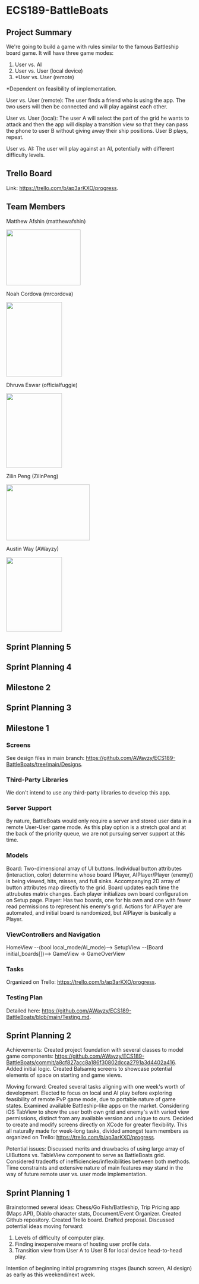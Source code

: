 # ECS189-BattleBoats

## Project Summary

We're going to build a game with rules similar to the famous Battleship board game. It will have three game modes:
1. User vs. AI
2. User vs. User (local device)
3. *User vs. User (remote)

*Dependent on feasibility of implementation.

User vs. User (remote): The user finds a friend who is using the app. The two users will then be connected and will play against each other.

User vs. User (local): The user A will select the part of the grid he wants to attack and then the app will display a transition view so that they can pass the phone to user B without giving away their ship positions. User B plays, repeat.

User vs. AI: The user will play against an AI, potentially with different difficulty levels.

## Trello Board

Link: https://trello.com/b/ap3arKXO/progress.

## Team Members

Matthew Afshin (matthewafshin)

<img src="https://cdn.discordapp.com/attachments/813565377992196136/813568929493549087/2021-02-22-163156.jpg" width="200" height="150">

Noah Cordova (mrcordova)

<img src="https://cdn.discordapp.com/attachments/813565377992196136/813567090581176346/IMG_20210222_162418815_MP.jpg" width="150" height="200">

Dhruva Eswar (officialfuggie)

<img src="https://cdn.discordapp.com/attachments/800862001122508842/813625991658209340/IMG_1716.jpg" width="150" height="200">

Zilin Peng (ZilinPeng)

<img src="https://cdn.discordapp.com/attachments/813565377992196136/813568654452588544/Photo_on_9-6-20_at_3.59_AM.jpg" width="225" height="150">

Austin Way (AWayzy)

<img src="https://cdn.discordapp.com/attachments/800862001122508842/813642710191833129/image0.png" width="150" height="200">

## Sprint Planning 5

## Sprint Planning 4

## Milestone 2

## Sprint Planning 3

## Milestone 1

### Screens

See design files in main branch: https://github.com/AWayzy/ECS189-BattleBoats/tree/main/Designs.

### Third-Party Libraries

We don't intend to use any third-party libraries to develop this app.

### Server Support

By nature, BattleBoats would only require a server and stored user data in a remote User-User game mode. As this play option is a stretch goal and at the back of the priority queue, we are not pursuing server support at this time.

### Models

Board: Two-dimensional array of UI buttons. Individual button attributes (interaction, color) determine whose board (Player, AIPlayer/Player (enemy)) is being viewed, hits, misses, and full sinks. Accompanying 2D array of button attributes map directly to the grid. Board updates each time the attrubutes matrix changes. Each player initializes own board configuration on Setup page.
Player: Has two boards, one for his own and one with fewer read permissions to represent his enemy's grid. Actions for AIPlayer are automated, and initial board is randomized, but AIPlayer is basically a Player.

### ViewControllers and Navigation

HomeView --(bool local_mode/AI_mode)--> SetupView --(Board initial_boards[])--> GameView -> GameOverView

### Tasks

Organized on Trello: https://trello.com/b/ap3arKXO/progress.

### Testing Plan

Detailed here: https://github.com/AWayzy/ECS189-BattleBoats/blob/main/Testing.md.

## Sprint Planning 2

Achievements: Created project foundation with several classes to model game components: https://github.com/AWayzy/ECS189-BattleBoats/commit/a8cf827acc8a186f30802dcca2791a3d4402a416. Added initial logic. Created Balsamiq screens to showcase potential elements of space on starting and game views.

Moving forward: Created several tasks aligning with one week's worth of development. Elected to focus on local and AI play before exploring feasibility of remote PvP game mode, due to portable nature of game states. Examined available Battleship-like apps on the market. Considering iOS TabView to show the user both own grid and enemy's with varied view permissions, distinct from any available version and unique to ours. Decided to create and modify screens directly on XCode for greater flexibility. This all naturally made for week-long tasks, divided amongst team members as organized on Trello: https://trello.com/b/ap3arKXO/progress.

Potential issues: Discussed merits and drawbacks of using large array of UIButtons vs. TableView component to serve as BattleBoats grid. Considered tradeoffs of  inefficiencies/inflexibilities between both methods. Time constraints and extensive nature of main features may stand in the way of future remote user vs. user mode implementation.

## Sprint Planning 1

Brainstormed several ideas: Chess/Go Fish/Battleship, Trip Pricing app (Maps API), Diablo character stats, Document/Event Organizer.
Created Github repository.
Created Trello board.
Drafted proposal.
Discussed potential ideas moving forward:
1. Levels of difficulty of computer play.
2. Finding inexpensive means of hosting user profile data.
3. Transition view from User A to User B for local device head-to-head play.

Intention of beginning initial programming stages (launch screen, AI design) as early as this weekend/next week.
